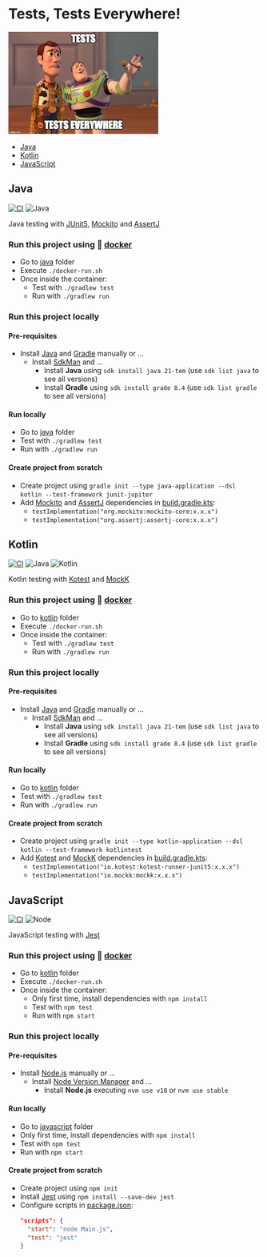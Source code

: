 # Tests, Tests Everywhere!

![Meme](.files/meme.jpg)

* [Java](#java)
* [Kotlin](#kotlin)
* [JavaScript](#javascript)

## Java

[![CI](https://github.com/rogervinas/tests-everywhere/actions/workflows/java.yml/badge.svg)](https://github.com/rogervinas/tests-everywhere/actions/workflows/java.yml)
![Java](https://img.shields.io/badge/Java-21-blue?labelColor=black)

Java testing with [JUnit5](https://junit.org/junit5/), [Mockito](https://site.mockito.org/) and [AssertJ](https://assertj.github.io/doc/)

### Run this project using 🐳 [docker](https://www.docker.com/)
* Go to [java](java) folder
* Execute `./docker-run.sh`
* Once inside the container:
  * Test with `./gradlew test`
  * Run with `./gradlew run`

### Run this project locally

#### Pre-requisites
* Install [Java](https://openjdk.org/) and [Gradle](https://gradle.org/) manually or ...
  * Install [SdkMan](https://sdkman.io/) and ...
    * Install **Java** using `sdk install java 21-tem` (use `sdk list java` to see all versions)
    * Install **Gradle** using `sdk install grade 8.4` (use `sdk list gradle` to see all versions)

#### Run locally
* Go to [java](java) folder
* Test with `./gradlew test`
* Run with `./gradlew run`

#### Create project from scratch
* Create project using `gradle init --type java-application --dsl kotlin --test-framework junit-jupiter`
* Add [Mockito](https://site.mockito.org/) and [AssertJ](https://assertj.github.io/doc/) dependencies in [build.gradle.kts](java/build.gradle.kts):
  * `testImplementation("org.mockito:mockito-core:x.x.x")`
  * `testImplementation("org.assertj:assertj-core:x.x.x")`

## Kotlin

[![CI](https://github.com/rogervinas/tests-everywhere/actions/workflows/kotlin.yml/badge.svg)](https://github.com/rogervinas/tests-everywhere/actions/workflows/kotlin.yml)
![Java](https://img.shields.io/badge/Java-21-blue?labelColor=black)
![Kotlin](https://img.shields.io/badge/Kotlin-1.9.20-blue?labelColor=black)

Kotlin testing with [Kotest](https://kotest.io) and [MockK](https://mockk.io/)

### Run this project using 🐳 [docker](https://www.docker.com/)
* Go to [kotlin](kotlin) folder
* Execute `./docker-run.sh`
* Once inside the container:
  * Test with `./gradlew test`
  * Run with `./gradlew run`

### Run this project locally

#### Pre-requisites
* Install [Java](https://openjdk.org/) and [Gradle](https://gradle.org/) manually or ...
  * Install [SdkMan](https://sdkman.io/) and ...
    * Install **Java** using `sdk install java 21-tem` (use `sdk list java` to see all versions)
    * Install **Gradle** using `sdk install grade 8.4` (use `sdk list gradle` to see all versions)

#### Run locally
* Go to [kotlin](kotlin) folder
* Test with `./gradlew test`
* Run with `./gradlew run`

#### Create project from scratch
* Create project using `gradle init --type kotlin-application --dsl kotlin --test-framework kotlintest`
* Add [Kotest](https://kotest.io) and [MockK](https://mockk.io/) dependencies in [build.gradle.kts](kotlin/build.gradle.kts):
  * `testImplementation("io.kotest:kotest-runner-junit5:x.x.x")`
  * `testImplementation("io.mockk:mockk:x.x.x")`

## JavaScript

[![CI](https://github.com/rogervinas/tests-everywhere/actions/workflows/javascript.yml/badge.svg)](https://github.com/rogervinas/tests-everywhere/actions/workflows/javascript.yml)
![Node](https://img.shields.io/badge/Node-18.x-blue?labelColor=black)

JavaScript testing with [Jest](https://jestjs.io/)

### Run this project using 🐳 [docker](https://www.docker.com/)
* Go to [kotlin](kotlin) folder
* Execute `./docker-run.sh`
* Once inside the container:
  * Only first time, install dependencies with `npm install` 
  * Test with `npm test`
  * Run with `npm start`

### Run this project locally

#### Pre-requisites
* Install [Node.js](https://nodejs.org/en/) manually or ...
  * Install [Node Version Manager](https://github.com/nvm-sh/nvm) and ...
    * Install **Node.js** executing `nvm use v18` or `nvm use stable`

#### Run locally
* Go to [javascript](javascript) folder
* Only first time, install dependencies with `npm install`
* Test with `npm test`
* Run with `npm start`

#### Create project from scratch
* Create project using `npm init`
* Install [Jest](https://jestjs.io/) using `npm install --save-dev jest`
* Configure scripts in [package.json](javascript/package.json):
  ```json
  "scripts": {
    "start": "node Main.js",
    "test": "jest"
  }
  ```
